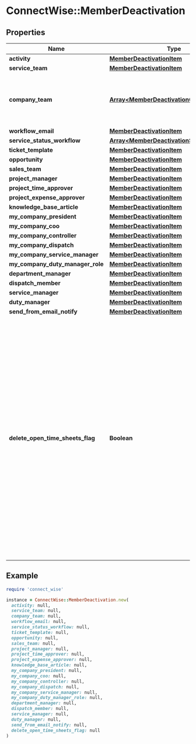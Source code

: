 # ConnectWise::MemberDeactivation

## Properties

| Name | Type | Description | Notes |
| ---- | ---- | ----------- | ----- |
| **activity** | [**MemberDeactivationItem**](MemberDeactivationItem.md) |  | [optional] |
| **service_team** | [**MemberDeactivationItem**](MemberDeactivationItem.md) |  | [optional] |
| **company_team** | [**Array&lt;MemberDeactivationCompanyTeam&gt;**](MemberDeactivationCompanyTeam.md) | A list of customers for which the member holds a team role | [optional] |
| **workflow_email** | [**MemberDeactivationItem**](MemberDeactivationItem.md) |  | [optional] |
| **service_status_workflow** | [**Array&lt;MemberDeactivationStatusWorkflow&gt;**](MemberDeactivationStatusWorkflow.md) |  | [optional] |
| **ticket_template** | [**MemberDeactivationItem**](MemberDeactivationItem.md) |  | [optional] |
| **opportunity** | [**MemberDeactivationItem**](MemberDeactivationItem.md) |  | [optional] |
| **sales_team** | [**MemberDeactivationItem**](MemberDeactivationItem.md) |  | [optional] |
| **project_manager** | [**MemberDeactivationItem**](MemberDeactivationItem.md) |  | [optional] |
| **project_time_approver** | [**MemberDeactivationItem**](MemberDeactivationItem.md) |  | [optional] |
| **project_expense_approver** | [**MemberDeactivationItem**](MemberDeactivationItem.md) |  | [optional] |
| **knowledge_base_article** | [**MemberDeactivationItem**](MemberDeactivationItem.md) |  | [optional] |
| **my_company_president** | [**MemberDeactivationItem**](MemberDeactivationItem.md) |  | [optional] |
| **my_company_coo** | [**MemberDeactivationItem**](MemberDeactivationItem.md) |  | [optional] |
| **my_company_controller** | [**MemberDeactivationItem**](MemberDeactivationItem.md) |  | [optional] |
| **my_company_dispatch** | [**MemberDeactivationItem**](MemberDeactivationItem.md) |  | [optional] |
| **my_company_service_manager** | [**MemberDeactivationItem**](MemberDeactivationItem.md) |  | [optional] |
| **my_company_duty_manager_role** | [**MemberDeactivationItem**](MemberDeactivationItem.md) |  | [optional] |
| **department_manager** | [**MemberDeactivationItem**](MemberDeactivationItem.md) |  | [optional] |
| **dispatch_member** | [**MemberDeactivationItem**](MemberDeactivationItem.md) |  | [optional] |
| **service_manager** | [**MemberDeactivationItem**](MemberDeactivationItem.md) |  | [optional] |
| **duty_manager** | [**MemberDeactivationItem**](MemberDeactivationItem.md) |  | [optional] |
| **send_from_email_notify** | [**MemberDeactivationItem**](MemberDeactivationItem.md) |  | [optional] |
| **delete_open_time_sheets_flag** | **Boolean** | By default, this is set to false             If there is any open timesheets, system will return error message             that there is open timesheets still attached to this member             If user would like to delete member with open timesheets, they can set this boolean to TRUE             System will delete member and any associated open timesheets | [optional] |

## Example

```ruby
require 'connect_wise'

instance = ConnectWise::MemberDeactivation.new(
  activity: null,
  service_team: null,
  company_team: null,
  workflow_email: null,
  service_status_workflow: null,
  ticket_template: null,
  opportunity: null,
  sales_team: null,
  project_manager: null,
  project_time_approver: null,
  project_expense_approver: null,
  knowledge_base_article: null,
  my_company_president: null,
  my_company_coo: null,
  my_company_controller: null,
  my_company_dispatch: null,
  my_company_service_manager: null,
  my_company_duty_manager_role: null,
  department_manager: null,
  dispatch_member: null,
  service_manager: null,
  duty_manager: null,
  send_from_email_notify: null,
  delete_open_time_sheets_flag: null
)
```

